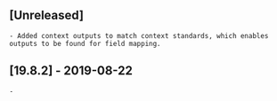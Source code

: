 ## [Unreleased]
    - Added context outputs to match context standards, which enables outputs to be found for field mapping.

## [19.8.2] - 2019-08-22
    -